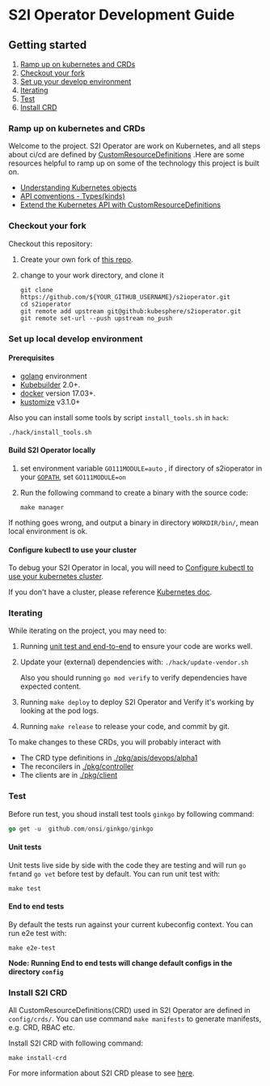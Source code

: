 # S2I Operator Development Guide

## Getting started

1. [Ramp up on kubernetes and CRDs](DEVELOPMENT.md#ramp-up-on-kubernetes-and-crds)
2. [Checkout your fork](DEVELOPMENT.md#checkout-your-fork)
3. [Set up your develop environment](DEVELOPMENT.md#set-up-local-develop-environment)
4. [Iterating](DEVELOPMENT.md#iterating)
5. [Test](DEVELOPMENT.md#test)
6. [Install CRD](DEVELOPMENT.md#install-s2i-crd)

### Ramp up on kubernetes and CRDs

Welcome to the project. S2I Operator are work on Kubernetes, and all steps about ci/cd are defined by [CustomResourceDefinitions](https://kubernetes.io/docs/tasks/access-kubernetes-api/custom-resources/custom-resource-definitions/) .Here are some resources helpful to ramp up on some of the technology this project is built on.

- [Understanding Kubernetes objects](https://kubernetes.io/docs/concepts/overview/working-with-objects/kubernetes-objects/) 
- [API conventions - Types(kinds)](https://github.com/kubernetes/community/blob/master/contributors/devel/sig-architecture/api-conventions.md#types-kinds) 
- [Extend the Kubernetes API with CustomResourceDefinitions](https://kubernetes.io/docs/tasks/access-kubernetes-api/custom-resources/custom-resource-definitions/)

### Checkout your fork

Checkout this repository:

1. Create your own fork  of [this repo](https://github.com/kubesphere/s2ioperator).

2. change to your work directory, and clone it

   ```shell
   git clone https://github.com/${YOUR_GITHUB_USERNAME}/s2ioperator.git
   cd s2ioperator
   git remote add upstream git@github:kubesphere/s2ioperator.git
   git remote set-url --push upstream no_push
   ```

### Set up local develop environment

#### Prerequisites

- [golang](https://golang.org/dl/)  environment
- [Kubebuilder](https://github.com/kubernetes-sigs/kubebuilder) 2.0+.
- [docker](https://docs.docker.com/install/) version 17.03+.
- [kustomize](https://sigs.k8s.io/kustomize/docs/INSTALL.md) v3.1.0+

Also you can install some tools by script `install_tools.sh` in `hack`:

```shell
./hack/install_tools.sh
```

#### Build S2I Operator locally

1. set environment variable `GO111MODULE=auto` , if directory of s2ioperator in your [`GOPATH`](https://github.com/golang/go/wiki/SettingGOPATH), set  `GO111MODULE=on`

2. Run the following command to create a binary with the source code:

   ```shell
   make manager
   ```

If nothing goes wrong, and output a binary in directory `WORKDIR/bin/`, mean local environment is ok.

#### Configure kubectl to use your cluster

To debug your S2I Operator in local, you will need to [Configure kubectl to use your kubernetes cluster](https://kubernetes.io/docs/tasks/access-application-cluster/configure-access-multiple-clusters/).

If you don't have a cluster, please reference [Kubernetes doc](https://kubernetes.io/docs/setup/).

### Iterating

While iterating on the project, you may need to:

1. Running [unit test and end-to-end](DEVELOPMENT.md#test) to ensure your code are works well.

2. Update your (external) dependencies with: `./hack/update-vendor.sh`

   Also you should running `go mod verify` to verify dependencies have expected content.

3. Running `make deploy` to deploy S2I Operator and Verify it's working by looking at the pod logs.

4. Running `make release` to release your code, and commit by git.

To make changes to these CRDs, you will probably interact with

- The CRD type definitions in [./pkg/apis/devops/alpha1](https://github.com/kubesphere/s2ioperator/tree/master/pkg/apis/devops/v1alpha1)
- The reconcilers in [./pkg/controller](https://github.com/kubesphere/s2ioperator/tree/master/pkg/controller)
- The clients are in [./pkg/client](https://github.com/kubesphere/s2ioperator/tree/master/pkg/client) 

### Test

Before run test, you shoud install test tools `ginkgo` by following command:

```go
go get -u  github.com/onsi/ginkgo/ginkgo
```

#### Unit tests

Unit tests live side by side with the code they are testing and will run `go fmt`and `go vet` before test by default. You can run unit test with:

```shell
make test
```

#### End to end tests

By default the tests run against your current kubeconfig context. You  can run e2e test with:

```shell
make e2e-test
```

**Node:  Running End to end tests will change default configs in the directory `config`**

### Install S2I CRD

All CustomResourceDefinitions(CRD) used in S2I Operator are defined in `config/crds/`. You can use command `make manifests` to generate manifests, e.g. CRD, RBAC etc.

Install S2I CRD with following command:

```shell
make install-crd
```

For more information about S2I CRD please to see [here](CRD-Consepts.md).